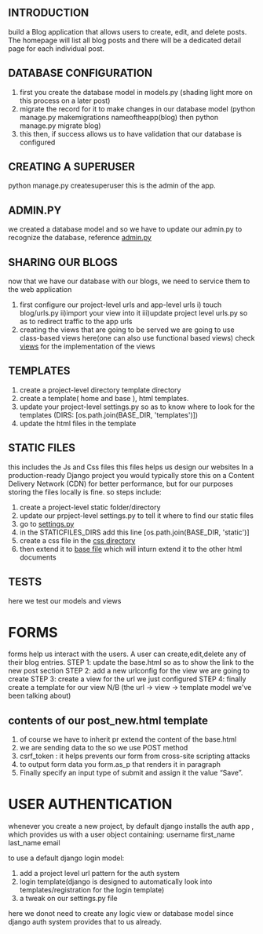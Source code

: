 ## INTRODUCTION
build a Blog application that allows users to create, edit, and delete
posts. The homepage will list all blog posts and there will be a dedicated detail page
for each individual post.
## DATABASE CONFIGURATION
1. first you create the database model in models.py
    (shading light more on this process on a later post)
2. migrate the record for it to make changes in our database model
    (python manage.py makemigrations nameoftheapp(blog) then python manage.py migrate blog)
3. this then, if success allows us to have validation that our database is configured

## CREATING A SUPERUSER
python manage.py createsuperuser
this is the admin of the app.

## ADMIN.PY
we created a database model and so we have to update our admin.py to recognize the database, reference [admin.py](./blog/admin.py)

## SHARING OUR BLOGS
now that we have our database with our blogs, we need to service them to the web application
1. first configure our project-level urls and app-level urls
    i) touch blog/urls.py
    ii)import your view into it
    iii)update project level urls.py so as to redirect traffic to the app urls
2. creating the views that are going to be served
    we are going to use class-based views here(one can also use functional based views)
    check [views](./blog/views.py) for the implementation of the views

## TEMPLATES
1. create a project-level directory template directory
2. create a template( home and base ), html templates.
3. update your project-level settings.py so as to know where to look for the templates (DIRS: [os.path.join(BASE_DIR, 'templates')])
4. update the html files in the template

## STATIC FILES
this includes the Js and Css files
this files helps us design our websites
In a production-ready Django project you would typically store this on a Content
Delivery Network (CDN) for better performance, but for our purposes storing the
files locally is fine.
so steps include:
1. create a project-level static folder/directory
2. update our prpject-level settings.py to tell it where to find our static files
3. go to [settings.py](./blog_project/settings.py)
4. in the STATICFILES_DIRS add this line [os.path.join(BASE_DIR, 'static')]
5. create a css file in the [css directory](./static/css/base.css)
6. then extend it to [base file](./templates/base.html) which will inturn extend it to the other html documents



## TESTS
here we test our models and views



# FORMS
forms help us interact with the users.  A user can create,edit,delete any of their blog entries.
STEP 1:
    update the base.html so as to show the link to the new post section
STEP 2:
    add a new urlconfig for the view we are going to create
STEP 3:
    create a view for the url we just configured
STEP 4:
    finally create a template for our view
N/B (the url -> view -> template model we've been talking about)

## contents of our post_new.html template
1. of course we have to inherit pr extend the content of the base.html
2. we are sending data to the so we use POST method
3. csrf_token : it helps prevents our form from cross-site scripting attacks
4. to output form data you form.as_p that renders it in paragraph
5. Finally specify an input type of submit and assign it the value “Save”.


# USER AUTHENTICATION
whenever you create a new project, by default django installs the auth app , which provides us with a user object containing:
username
first_name
last_name
email

to use a default django login model:
1. add a project level url pattern for the auth system
2. login template(django is designed to automatically look into templates/registration for the login template)
3. a tweak on our settings.py file

here we donot need to create any logic view or database model since django auth system provides that to us already.
